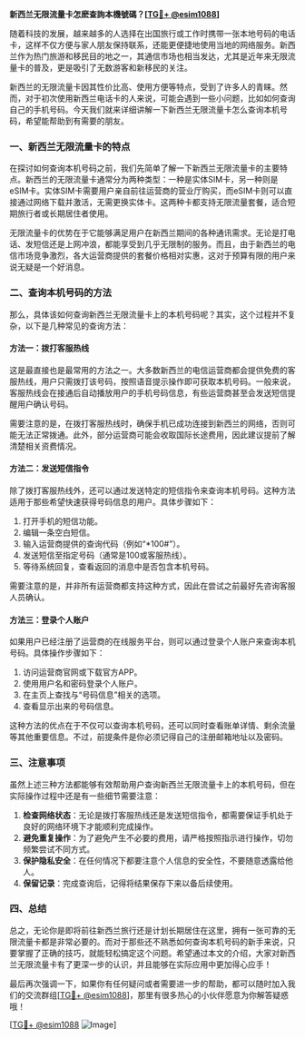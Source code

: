 **新西兰无限流量卡怎麽查詢本機號碼？[[TG💪+ @esim1088](https://t.me/s/esim1088)]**

随着科技的发展，越来越多的人选择在出国旅行或工作时携带一张本地号码的电话卡，这样不仅方便与家人朋友保持联系，还能更便捷地使用当地的网络服务。新西兰作为热门旅游和移民目的地之一，其通信市场也相当发达，尤其是近年来无限流量卡的普及，更是吸引了无数游客和新移民的关注。

新西兰的无限流量卡因其性价比高、使用方便等特点，受到了许多人的青睐。然而，对于初次使用新西兰电话卡的人来说，可能会遇到一些小问题，比如如何查询自己的手机号码。今天我们就来详细讲解一下新西兰无限流量卡怎么查询本机号码，希望能帮助到有需要的朋友。

### 一、新西兰无限流量卡的特点

在探讨如何查询本机号码之前，我们先简单了解一下新西兰无限流量卡的主要特点。新西兰的无限流量卡通常分为两种类型：一种是实体SIM卡，另一种则是eSIM卡。实体SIM卡需要用户亲自前往运营商的营业厅购买，而eSIM卡则可以直接通过网络下载并激活，无需更换实体卡。这两种卡都支持无限流量套餐，适合短期旅行者或长期居住者使用。

无限流量卡的优势在于它能够满足用户在新西兰期间的各种通讯需求。无论是打电话、发短信还是上网冲浪，都能享受到几乎无限制的服务。而且，由于新西兰的电信市场竞争激烈，各大运营商提供的套餐价格相对实惠，这对于预算有限的用户来说无疑是一个好消息。

### 二、查询本机号码的方法

那么，具体该如何查询新西兰无限流量卡上的本机号码呢？其实，这个过程并不复杂，以下是几种常见的查询方法：

#### 方法一：拨打客服热线

这是最直接也是最常用的方法之一。大多数新西兰的电信运营商都会提供免费的客服热线，用户只需拨打该号码，按照语音提示操作即可获取本机号码。一般来说，客服热线会在接通后自动播放用户的手机号码信息，有些运营商甚至会发送短信提醒用户确认号码。

需要注意的是，在拨打客服热线时，确保手机已成功连接到新西兰的网络，否则可能无法正常拨通。此外，部分运营商可能会收取国际长途费用，因此建议提前了解清楚相关资费情况。

#### 方法二：发送短信指令

除了拨打客服热线外，还可以通过发送特定的短信指令来查询本机号码。这种方法适用于那些希望快速获得号码信息的用户。具体步骤如下：

1. 打开手机的短信功能。
2. 编辑一条空白短信。
3. 输入运营商提供的查询代码（例如“*100#”）。
4. 发送短信至指定号码（通常是100或客服热线）。
5. 等待系统回复，查看返回的消息中是否包含本机号码。

需要注意的是，并非所有运营商都支持这种方式，因此在尝试之前最好先咨询客服人员确认。

#### 方法三：登录个人账户

如果用户已经注册了运营商的在线服务平台，则可以通过登录个人账户来查询本机号码。具体操作步骤如下：

1. 访问运营商官网或下载官方APP。
2. 使用用户名和密码登录个人账户。
3. 在主页上查找与“号码信息”相关的选项。
4. 查看显示出来的号码信息。

这种方法的优点在于不仅可以查询本机号码，还可以同时查看账单详情、剩余流量等其他重要信息。不过，前提条件是你必须记得自己的注册邮箱地址以及密码。

### 三、注意事项

虽然上述三种方法都能够有效帮助用户查询新西兰无限流量卡上的本机号码，但在实际操作过程中还是有一些细节需要注意：

1. **检查网络状态**：无论是拨打客服热线还是发送短信指令，都需要保证手机处于良好的网络环境下才能顺利完成操作。
2. **避免重复操作**：为了避免产生不必要的费用，请严格按照指示进行操作，切勿频繁尝试不同方式。
3. **保护隐私安全**：在任何情况下都要注意个人信息的安全性，不要随意透露给他人。
4. **保留记录**：完成查询后，记得将结果保存下来以备后续使用。

### 四、总结

总之，无论你是即将前往新西兰旅行还是计划长期居住在这里，拥有一张可靠的无限流量卡都是非常必要的。而对于那些还不熟悉如何查询本机号码的新手来说，只要掌握了正确的技巧，就能轻松搞定这个问题。希望通过本文的介绍，大家对新西兰无限流量卡有了更深一步的认识，并且能够在实际应用中更加得心应手！

最后再次强调一下，如果你有任何疑问或者需要进一步的帮助，都可以随时加入我们的交流群组[[TG💪+ @esim1088](https://t.me/s/esim1088)]，那里有很多热心的小伙伴愿意为你解答疑惑哦！

[[TG💪+ @esim1088](https://t.me/s/esim1088) ![Image](https://i.postimg.cc/4NQfJmqS/Snipaste-2025-05-13-00-14-12.png)]